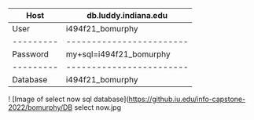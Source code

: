 | Host      | db.luddy.indiana.edu     |
| --------- | ------------------------ |
| User      | i494f21_bomurphy         |
| --------- | ------------------------ |
| Password  |  my+sql=i494f21_bomurphy |
| --------- | ------------------------ |
| Database  |  i494f21_bomurphy        |

! [Image of select now sql database](https://github.iu.edu/info-capstone-2022/bomurphy/DB select now.jpg